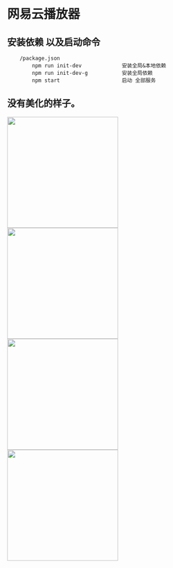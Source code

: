 
#  网易云播放器
## 安装依赖 以及启动命令
```
    /package.json
        npm run init-dev             安装全局&本地依赖
        npm run init-dev-g           安装全局依赖
        npm start                    启动 全部服务
```
## 没有美化的样子。
<img src="doc/img/1.jpg" width="256px" />
<img src="doc/img/2.jpg" width="256px" />
<img src="doc/img/3.jpg" width="256px" />
<img src="doc/img/4.jpg" width="256px" />